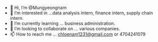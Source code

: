 - 👋 Hi, I’m @Mungyeongnam
- 👀 I’m interested in ...data analysis intern, finance intern, supply chain intern.
- 🌱 I’m currently learning ... business administration.
- 💞️ I’m looking to collaborate on ... various companies.
- 📫 How to reach me ... chloenam1231@gmail.com or 4704241079

<!---
Mungyeongnam/Mungyeongnam is a ✨ special ✨ repository because its `README.md` (this file) appears on your GitHub profile.
You can click the Preview link to take a look at your changes.
--->
